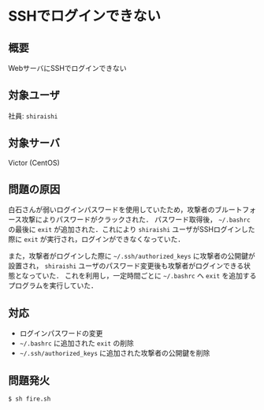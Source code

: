 # SSHでログインできない

## 概要
WebサーバにSSHでログインできない

## 対象ユーザ
社員: `shiraishi`

## 対象サーバ
Victor (CentOS)

## 問題の原因
白石さんが弱いログインパスワードを使用していたため，攻撃者のブルートフォース攻撃によりパスワードがクラックされた．
パスワード取得後， `~/.bashrc` の最後に `exit` が追加された．これにより `shiraishi` ユーザがSSHログインした際に `exit` が実行され，ログインができなくなっていた．

また，攻撃者がログインした際に `~/.ssh/authorized_keys` に攻撃者の公開鍵が設置され， `shiraishi` ユーザのパスワード変更後も攻撃者がログインできる状態となっていた．
これを利用し，一定時間ごとに `~/.bashrc` へ `exit` を追加するプログラムを実行していた．

## 対応
* ログインパスワードの変更
* `~/.bashrc` に追加された `exit` の削除
* `~/.ssh/authorized_keys` に追加された攻撃者の公開鍵を削除

## 問題発火
```sh
$ sh fire.sh
```
